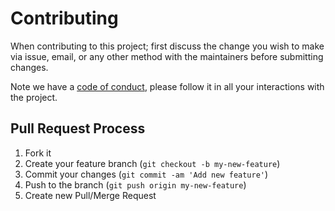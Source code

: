 # Contributing
When contributing to this project; first discuss the change you wish to make via issue, email, or any other method with the maintainers before submitting changes.

Note we have a [code of conduct](./CODE_OF_CONDUCT.md), please follow it in all your interactions with the project.

## Pull Request Process
1. Fork it
2. Create your feature branch (`git checkout -b my-new-feature`)
3. Commit your changes (`git commit -am 'Add new feature'`)
4. Push to the branch (`git push origin my-new-feature`)
5. Create new Pull/Merge Request
